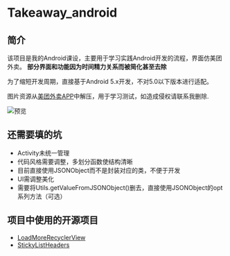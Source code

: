 # Takeaway_android

## 简介

该项目是我的Android课设，主要用于学习实践Android开发的流程，界面仿美团外卖。
**部分界面和功能因为时间精力关系而被简化甚至去除**

为了缩短开发周期，直接基于Android 5.x开发，不对5.0以下版本进行适配。

图片资源从[美团外卖APP](http://waimai.meituan.com/mobile/download/default)中解压，用于学习测试，如造成侵权请联系我删除.

![预览](https://github.com/0xLLLLH/Takeaway_android/blob/50bacf7cb571c044136396c11ef6067ced2d6521/preview.gif?raw=true)

## 还需要填的坑

* Activity未统一管理
* 代码风格需要调整，多划分函数使结构清晰
* 目前直接使用JSONObject而不是封装对应的类，不便于开发
* UI需调整美化
* 需要将Utils.getValueFromJSONObject()删去，直接使用JSONObject的opt系列方法（可选）

## 项目中使用的开源项目

* [LoadMoreRecyclerView](https://github.com/alicx/LoadMoreRecyclerView)
* [StickyListHeaders](https://github.com/emilsjolander/StickyListHeaders)